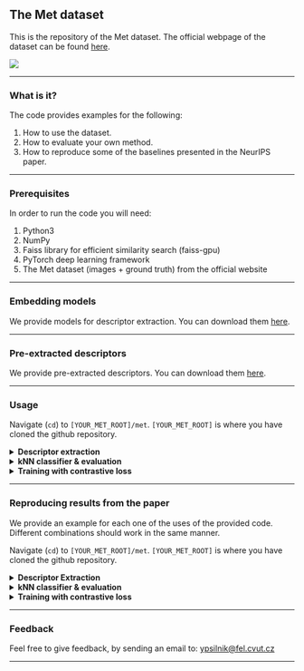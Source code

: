 ## The Met dataset

This is the repository of the Met dataset. The official webpage of the dataset can be found [here](http://cmp.felk.cvut.cz/met/).

<img src= "http://cmp.felk.cvut.cz/met/img/1.jpg" width=\textwidth/>

---

### What is it?

The code provides examples for the following:

1. How to use the dataset.
1. How to evaluate your own method.
1. How to reproduce some of the baselines presented in the NeurIPS paper.

---

### Prerequisites

In order to run the code you will need:

1. Python3
1. NumPy
1. Faiss library for efficient similarity search (faiss-gpu)
1. PyTorch deep learning framework
1. The Met dataset (images + ground truth) from the official website

---

### Embedding models

We provide models for descriptor extraction. You can download them [here](http://cmp.felk.cvut.cz/met/#models).

---

### Pre-extracted descriptors

We provide pre-extracted descriptors. You can download them [here](http://cmp.felk.cvut.cz/met/#descriptors).

---

### Usage

Navigate (```cd```) to ```[YOUR_MET_ROOT]/met```. ```[YOUR_MET_ROOT]``` is where you have cloned the github repository. 

<details>

  <summary><b>Descriptor extraction</b></summary><br/>
  
  Example script for extracting descriptors for the images of the Met dataset is located in ```code/examples/extract_descriptors.py```

  For detailed explanation of the options run:  
  ```
  python -m code.examples.extract_descriptors -h
  ```

</details>

<details>

  <summary><b>kNN classifier & evaluation</b></summary><br/>
  
  Example evaluation script of pre-extracted descriptors with the non-parametric classifier is located in ```code/examples/knn_eval.py```

  For detailed explanation of the options run:  
  ```
  python -m code.examples.knn_eval -h
  ```

  Example (using ground truth and descriptors downloaded from our website, after unzipping both):  
  ```
  python -m code.examples.knn_eval [YOUR_DESCRIPTOR_DIR] --autotune --info_dir [YOUR_GROUND_TRUTH_DIR]
  ```

</details>

<details>
  
  <summary><b>Training with contrastive loss</b></summary><br/>

  Example training script for training the embedding model with contrastive loss on the Met training set is located in ```code/examples/train_contrastive.py```. The trained network can be used for descriptor extraction and kNN classification.

  For detailed explanation of the options run:  
  ```
  python -m code.examples.train_contrastive -h
  ```

</details>


---


### Reproducing results from the paper

We provide an example for each one of the uses of the provided code. Different combinations should work in the same manner.

Navigate (```cd```) to ```[YOUR_MET_ROOT]/met```. ```[YOUR_MET_ROOT]``` is where you have cloned the github repository. 

<details>

  <summary><b>Descriptor Extraction</b></summary><br/>
  
  Extracting r18SWSL_con-syn+real-closest descriptors using the trained model provided in our website. Ground truth is stored in ```./data/ground_truth/``` and images are stored in ```./data/images```, after both have been extracted from the .zip files. The checkpoint of the model to be loaded is stored in ```./data/models/r18SWSL_con-syn+real-closest```. The descriptors will be stored in ```./data/descriptors``` after the extraction:
  ```
  python -m code.examples.extract_descriptors ./data/descriptors --info_dir ./data/ground_truth --im_root ./data/ --net r18_contr_loss_gem_fc_swsl --gpuid 0 --netpath ./data/models/r18SWSL_con-syn+real-closest --ms
  ```

</details>

<details>

  <summary><b>kNN classifier & evaluation</b></summary><br/>

  Evaluating r18SWSL_con-syn+real-closest descriptors. Ground truth is stored in ```./data/ground_truth/``` and descriptors are stored in ```./data/descriptors/r18SWSL_con-syn+real-closest```, after both have been extracted from the .zip files:  
  ```
  python -m code.examples.knn_eval ./data/descriptors/r18SWSL_con-syn+real-closest/ --autotune --info_dir ./data/ground_truth/
  ```

</details>

<details>
  
  <summary><b>Training with contrastive loss</b></summary><br/>

  Training a pretrained on ImageNet ResNet18 backbone (FC layer included, initialized with PCAw) using the contrastive loss and the con-syn+real-closest pairs (described in the paper). Ground truth is stored in ```./data/ground_truth/``` and images are stored in ```./data/images```, after both have been extracted from the .zip files. The checkpoints of the model will be stored in ```./data/models/r18SWSL_con-syn+real-closest```:
  ```
  python -m code.examples.train_contrastive --seed 0 --pretrained --pairs_type new_pos+new_neg ./data/models/r18SWSL_con-syn+real-closest --emb_proj --pca --info_dir ./data/ground_truth --im_root ./data/ --gpuid 0
  ```

</details>


---

### Feedback

Feel free to give feedback, by sending an email to: ypsilnik@fel.cvut.cz

---
